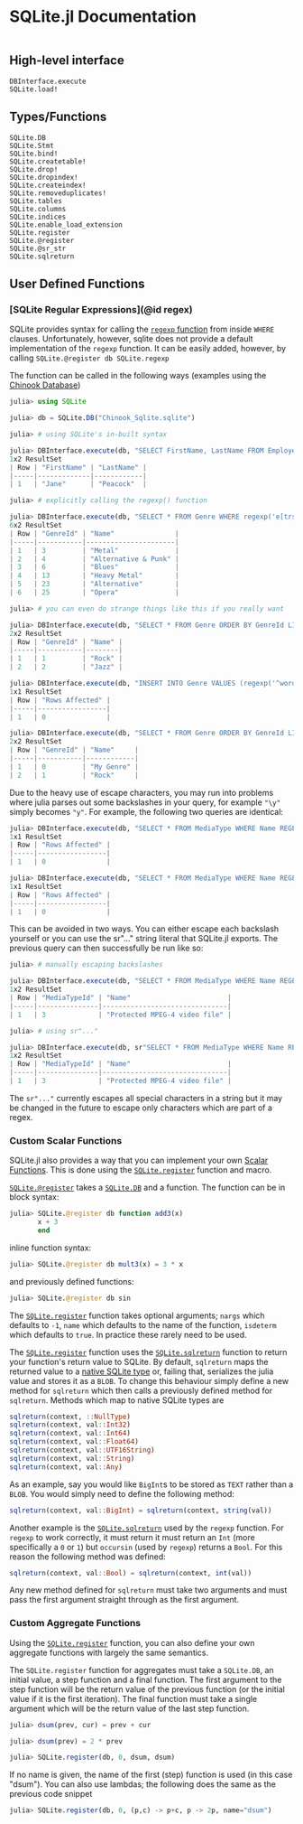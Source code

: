 # SQLite.jl Documentation

```@contents
```

## High-level interface
```@docs
DBInterface.execute
SQLite.load!
```

## Types/Functions

```@docs
SQLite.DB
SQLite.Stmt
SQLite.bind!
SQLite.createtable!
SQLite.drop!
SQLite.dropindex!
SQLite.createindex!
SQLite.removeduplicates!
SQLite.tables
SQLite.columns
SQLite.indices
SQLite.enable_load_extension
SQLite.register
SQLite.@register
SQLite.@sr_str
SQLite.sqlreturn
```

## User Defined Functions

### [SQLite Regular Expressions](@id regex)

SQLite provides syntax for calling
the [`regexp` function](http://sqlite.org/lang_expr.html#regexp)
from inside `WHERE` clauses. Unfortunately, however, sqlite does not provide
a default implementation of the `regexp` function. It can be easily added,
however, by calling `SQLite.@register db SQLite.regexp`

The function can be called in the following ways
(examples using the [Chinook Database](http://chinookdatabase.codeplex.com/))

```julia
julia> using SQLite

julia> db = SQLite.DB("Chinook_Sqlite.sqlite")

julia> # using SQLite's in-built syntax

julia> DBInterface.execute(db, "SELECT FirstName, LastName FROM Employee WHERE LastName REGEXP 'e(?=a)'") |> DataFrame
1x2 ResultSet
| Row | "FirstName" | "LastName" |
|-----|-------------|------------|
| 1   | "Jane"      | "Peacock"  |

julia> # explicitly calling the regexp() function

julia> DBInterface.execute(db, "SELECT * FROM Genre WHERE regexp('e[trs]', Name)") |> DataFrame
6x2 ResultSet
| Row | "GenreId" | "Name"               |
|-----|-----------|----------------------|
| 1   | 3         | "Metal"              |
| 2   | 4         | "Alternative & Punk" |
| 3   | 6         | "Blues"              |
| 4   | 13        | "Heavy Metal"        |
| 5   | 23        | "Alternative"        |
| 6   | 25        | "Opera"              |

julia> # you can even do strange things like this if you really want

julia> DBInterface.execute(db, "SELECT * FROM Genre ORDER BY GenreId LIMIT 2") |> DataFrame
2x2 ResultSet
| Row | "GenreId" | "Name" |
|-----|-----------|--------|
| 1   | 1         | "Rock" |
| 2   | 2         | "Jazz" |

julia> DBInterface.execute(db, "INSERT INTO Genre VALUES (regexp('^word', 'this is a string'), 'My Genre')") |> DataFrame
1x1 ResultSet
| Row | "Rows Affected" |
|-----|-----------------|
| 1   | 0               |

julia> DBInterface.execute(db, "SELECT * FROM Genre ORDER BY GenreId LIMIT 2") |> DataFrame
2x2 ResultSet
| Row | "GenreId" | "Name"     |
|-----|-----------|------------|
| 1   | 0         | "My Genre" |
| 2   | 1         | "Rock"     |
```

Due to the heavy use of escape characters,
you may run into problems where julia parses out some backslashes in your query,
for example `"\y"` simply becomes `"y"`.
For example, the following two queries are identical:

```julia
julia> DBInterface.execute(db, "SELECT * FROM MediaType WHERE Name REGEXP '-\d'") |> DataFrame
1x1 ResultSet
| Row | "Rows Affected" |
|-----|-----------------|
| 1   | 0               |

julia> DBInterface.execute(db, "SELECT * FROM MediaType WHERE Name REGEXP '-d'") |> DataFrame
1x1 ResultSet
| Row | "Rows Affected" |
|-----|-----------------|
| 1   | 0               |
```

This can be avoided in two ways.
You can either escape each backslash yourself
or you can use the sr"..." string literal that SQLite.jl exports.
The previous query can then successfully be run like so:

```julia
julia> # manually escaping backslashes

julia> DBInterface.execute(db, "SELECT * FROM MediaType WHERE Name REGEXP '-\\d'") |> DataFrame
1x2 ResultSet
| Row | "MediaTypeId" | "Name"                        |
|-----|---------------|-------------------------------|
| 1   | 3             | "Protected MPEG-4 video file" |

julia> # using sr"..."

julia> DBInterface.execute(db, sr"SELECT * FROM MediaType WHERE Name REGEXP '-\d'") |> DataFrame
1x2 ResultSet
| Row | "MediaTypeId" | "Name"                        |
|-----|---------------|-------------------------------|
| 1   | 3             | "Protected MPEG-4 video file" |
```

The `sr"..."` currently escapes all special characters in a string
but it may be changed in the future to escape only characters which are part of a regex.


### Custom Scalar Functions

SQLite.jl also provides a way
that you can implement your own [Scalar Functions](https://www.sqlite.org/lang_corefunc.html).
This is done using the [`SQLite.register`](@ref) function and  macro.

[`SQLite.@register`](@ref) takes a [`SQLite.DB`](@ref) and a function.
The function can be in block syntax:

```julia
julia> SQLite.@register db function add3(x)
       x + 3
       end
```

inline function syntax:

```julia
julia> SQLite.@register db mult3(x) = 3 * x
```

and previously defined functions:

```julia
julia> SQLite.@register db sin
```

The [`SQLite.register`](@ref) function takes optional arguments;
`nargs` which defaults to `-1`,
`name` which defaults to the name of the function,
`isdeterm` which defaults to `true`.
In practice these rarely need to be used.

The [`SQLite.register`](@ref) function uses the [`SQLite.sqlreturn`](@ref) function
to return your function's return value to SQLite.
By default, `sqlreturn` maps the returned value
to a [native SQLite type](http://sqlite.org/c3ref/result_blob.html)
or, failing that, serializes the julia value and stores it as a `BLOB`.
To change this behaviour simply define a new method for `sqlreturn`
which then calls a previously defined method for `sqlreturn`.
Methods which map to native SQLite types are

```julia
sqlreturn(context, ::NullType)
sqlreturn(context, val::Int32)
sqlreturn(context, val::Int64)
sqlreturn(context, val::Float64)
sqlreturn(context, val::UTF16String)
sqlreturn(context, val::String)
sqlreturn(context, val::Any)
```

As an example,
say you would like `BigInt`s to be stored as `TEXT` rather than a `BLOB`.
You would simply need to define the following method:

```julia
sqlreturn(context, val::BigInt) = sqlreturn(context, string(val))
```

Another example is the [`SQLite.sqlreturn`](@ref) used by the `regexp` function.
For `regexp` to work correctly,
it must return it must return an `Int` (more specifically a `0` or `1`)
but `occursin` (used by `regexp`) returns a `Bool`.
For this reason the following method was defined:

```julia
sqlreturn(context, val::Bool) = sqlreturn(context, int(val))
```

Any new method defined for `sqlreturn` must take two arguments
and must pass the first argument straight through as the first argument.

### Custom Aggregate Functions

Using the [`SQLite.register`](@ref) function,
you can also define your own aggregate functions with largely the same semantics.

The `SQLite.register` function for aggregates must take a `SQLite.DB`,
an initial value, a step function and a final function.
The first argument to the step function
will be the return value of the previous function
(or the initial value if it is the first iteration).
The final function must take a single argument
which will be the return value of the last step function.

```julia
julia> dsum(prev, cur) = prev + cur

julia> dsum(prev) = 2 * prev

julia> SQLite.register(db, 0, dsum, dsum)
```

If no name is given,
the name of the first (step) function is used (in this case "dsum").
You can also use lambdas; the following does the same as the previous code snippet

```julia
julia> SQLite.register(db, 0, (p,c) -> p+c, p -> 2p, name="dsum")
```
